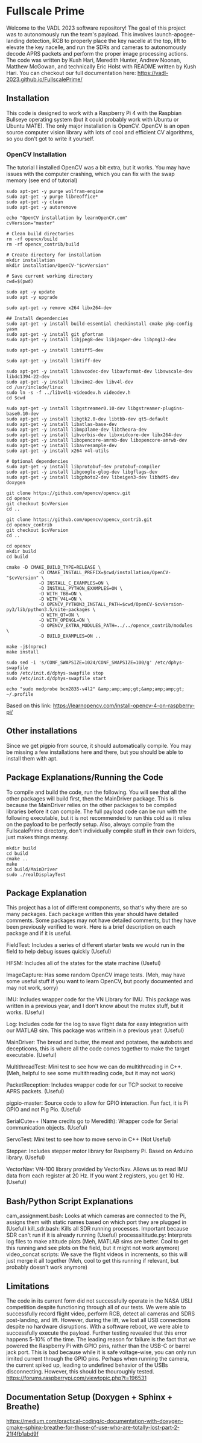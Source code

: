 # Fullscale Prime

Welcome to the VADL 2023 software repository! The goal of this project was to autonomously run the team's payload. This involves launch-apogee-landing detection, RCB to properly place the key nacelle at the top, lift to elevate the key nacelle, and run the SDRs and cameras to autonomously decode APRS packets and perform the proper image processing actions. The code was written by Kush Hari, Meredith Hunter, Andrew Noonan, Matthew McGowan, and technically Eric Holst with README written by Kush Hari. You can checkout our full documentation here: https://vadl-2023.github.io/FullscalePrime/

## Installation
This code is designed to work with a Raspberry Pi 4 with the Raspbian Bullseye operating system (but it could probably work with Ubuntu or Ubuntu MATE). The only major installation is OpenCV. OpenCV is an open source computer vision library with lots of cool and efficient CV algorithms, so you don't got to write it yourself.

### OpenCV Installation
The tutorial I installed OpenCV was a bit extra, but it works. You may have issues with the computer crashing, which you can fix with the swap memory (see end of tutorial)
```
sudo apt-get -y purge wolfram-engine
sudo apt-get -y purge libreoffice*
sudo apt-get -y clean
sudo apt-get -y autoremove

echo "OpenCV installation by learnOpenCV.com"
cvVersion="master"

# Clean build directories
rm -rf opencv/build
rm -rf opencv_contrib/build

# Create directory for installation
mkdir installation
mkdir installation/OpenCV-"$cvVersion"

# Save current working directory
cwd=$(pwd)

sudo apt -y update
sudo apt -y upgrade

sudo apt-get -y remove x264 libx264-dev
 
## Install dependencies
sudo apt-get -y install build-essential checkinstall cmake pkg-config yasm
sudo apt-get -y install git gfortran
sudo apt-get -y install libjpeg8-dev libjasper-dev libpng12-dev
 
sudo apt-get -y install libtiff5-dev
 
sudo apt-get -y install libtiff-dev
 
sudo apt-get -y install libavcodec-dev libavformat-dev libswscale-dev libdc1394-22-dev
sudo apt-get -y install libxine2-dev libv4l-dev
cd /usr/include/linux
sudo ln -s -f ../libv4l1-videodev.h videodev.h
cd $cwd
 
sudo apt-get -y install libgstreamer0.10-dev libgstreamer-plugins-base0.10-dev
sudo apt-get -y install libgtk2.0-dev libtbb-dev qt5-default
sudo apt-get -y install libatlas-base-dev
sudo apt-get -y install libmp3lame-dev libtheora-dev
sudo apt-get -y install libvorbis-dev libxvidcore-dev libx264-dev
sudo apt-get -y install libopencore-amrnb-dev libopencore-amrwb-dev
sudo apt-get -y install libavresample-dev
sudo apt-get -y install x264 v4l-utils
 
# Optional dependencies
sudo apt-get -y install libprotobuf-dev protobuf-compiler
sudo apt-get -y install libgoogle-glog-dev libgflags-dev
sudo apt-get -y install libgphoto2-dev libeigen3-dev libhdf5-dev doxygen

git clone https://github.com/opencv/opencv.git
cd opencv
git checkout $cvVersion
cd ..
 
git clone https://github.com/opencv/opencv_contrib.git
cd opencv_contrib
git checkout $cvVersion
cd ..

cd opencv
mkdir build
cd build

cmake -D CMAKE_BUILD_TYPE=RELEASE \
            -D CMAKE_INSTALL_PREFIX=$cwd/installation/OpenCV-"$cvVersion" \
            -D INSTALL_C_EXAMPLES=ON \
            -D INSTALL_PYTHON_EXAMPLES=ON \
            -D WITH_TBB=ON \
            -D WITH_V4L=ON \
            -D OPENCV_PYTHON3_INSTALL_PATH=$cwd/OpenCV-$cvVersion-py3/lib/python3.5/site-packages \
            -D WITH_QT=ON \
            -D WITH_OPENGL=ON \
            -D OPENCV_EXTRA_MODULES_PATH=../../opencv_contrib/modules \
            -D BUILD_EXAMPLES=ON ..

make -j$(nproc)
make install

sudo sed -i 's/CONF_SWAPSIZE=1024/CONF_SWAPSIZE=100/g' /etc/dphys-swapfile
sudo /etc/init.d/dphys-swapfile stop
sudo /etc/init.d/dphys-swapfile start

echo "sudo modprobe bcm2835-v4l2" &amp;amp;amp;gt;&amp;amp;amp;gt; ~/.profile
```
Based on this link: https://learnopencv.com/install-opencv-4-on-raspberry-pi/

## Other installations
Since we get pigpio from source, it should automatically compile. You may be missing a few installations here and there, but you should be able to install them with apt.

## Package Explanations/Running the Code
To compile and build the code, run the following. You will see that all the other packages will build first, then the MainDriver package. This is because the MainDriver relies on the other packages to be compiled libraries before it can compile. The full payload code can be run with the following executable, but it is not recommended to run this cold as it relies on the payload to be perfectly setup. Also, always compile from the FullscalePrime directory, don't individually compile stuff in their own folders, just makes things messy.
```
mkdir build
cd build
cmake ..
make
cd build/MainDriver
sudo ./realDisplayTest
```

## Package Explanation
This project has a lot of different components, so that's why there are so many packages. Each package written this year should have detailed comments. Some packages may not have detailed comments, but they have been previously verified to work. Here is a brief description on each package and if it is useful.

FieldTest: Includes a series of different starter tests we would run in the field to help debug issues quickly (Useful)

HFSM: Includes all of the states for the state machine (Useful)

ImageCapture: Has some random OpenCV image tests. (Meh, may have some useful stuff if you want to learn OpenCV, but poorly documented and may not work, sorry)

IMU: Includes wrapper code for the VN Library for IMU. This package was written in a previous year, and I don't know about the mutex stuff, but it works. (Useful)

Log: Includes code for the log to save flight data for easy integration with our MATLAB sim. This package was writtein in a previous year. (Useful)

MainDriver: The bread and butter, the meat and potatoes, the autobots and decepticons, this is where all the code comes together to make the target executable. (Useful)

MultithreadTest: Mini test to see how we can do multithreading in C++. (Meh, helpful to see some multithreading code, but it may not work)

PacketReception: Includes wrapper code for our TCP socket to receive APRS packets. (Useful)

pigpio-master: Source code to allow for GPIO interaction. Fun fact, it is Pi GPIO and not Pig Pio. (Useful)

SerialCute++ (Name credits go to Meredith): Wrapper code for Serial communication objects. (Useful)

ServoTest: Mini test to see how to move servo in C++ (Not Useful)

Stepper: Includes stepper motor library for Raspberry Pi. Based on Arduino library. (Useful)

VectorNav: VN-100 library provided by VectorNav. Allows us to read IMU data from each register at 20 Hz. If you want 2 registers, you get 10 Hz. (Useful)

## Bash/Python Script Explanations
cam_assignment.bash: Looks at which cameras are connected to the Pi, assigns them with static names based on which port they are plugged in (Useful)
kill_sdr.bash: Kills all SDR running processes. Important because SDR can't run if it is already running (Useful)
processaltitude.py: Interprets log files to make altitude plots (Meh, MATLAB sims are better. Cool to get this running and see plots on the field, but it might not work anymore)
video_concat scripts: We save the flight videos in increments, so this will just merge it all together (Meh, cool to get this running if relevant, but probably doesn't work anymore)


## Limitations
The code in its current form did not successfully operate in the NASA USLI competition despite functioning through all of our tests. We were able to successfully record flight video, perform RCB, detect all cameras and SDRS post-landing, and lift. However, during the lift, we lost all USB connections despite no hardware disruptions. With a software reboot, we were able to successfully execute the payload. Further testing revealed that this error happens 5-10% of the time. The leading reason for failure is the fact that we powered the Raspberry Pi with GPIO pins, rather than the USB-C or barrel jack port. This is bad because while it is safe voltage-wise, you can only run limited current through the GPIO pins. Perhaps when running the camera, the current spiked up, leading to undefined behavior of the USBs disconnecting. However, this should be thouroughly tested.
https://forums.raspberrypi.com/viewtopic.php?t=196531

## Documentation Setup (Doxygen + Sphinx + Breathe)
https://medium.com/practical-coding/c-documentation-with-doxygen-cmake-sphinx-breathe-for-those-of-use-who-are-totally-lost-part-2-21f4fb1abd9f
